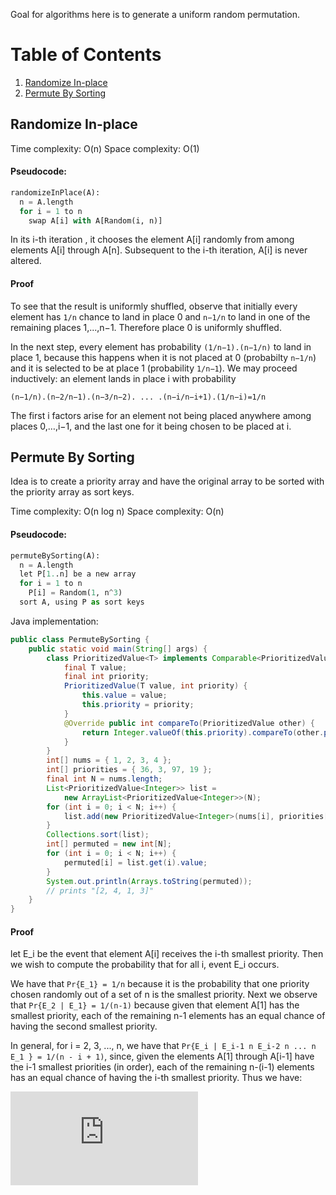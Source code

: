 Goal for algorithms here is to generate a uniform random permutation.

# Table of Contents
1. [Randomize In-place](#randomize_in_place)
2. [Permute By Sorting](#permute_by_sorting)

<a name="randomize_in_place"></a>
## Randomize In-place
Time complexity: O(n)
Space complexity: O(1)

#### Pseudocode:
```python
randomizeInPlace(A):
  n = A.length
  for i = 1 to n
    swap A[i] with A[Random(i, n)]
```

In its i-th iteration , it chooses the element A[i] randomly from among elements A[i] through A[n]. Subsequent to the i-th iteration, A[i] is never altered.

#### Proof
To see that the result is uniformly shuffled, observe that initially every element has `1/n` chance to land in place 0 and `n−1/n` to land in one of the remaining places 1,...,n−1. Therefore place 0 is uniformly shuffled. 

In the next step, every element has probability `(1/n−1).(n−1/n)` to land in place 1, because this happens when it is not placed at 0 (probabilty `n−1/n`) and it is selected to be at place 1 (probability `1/n−1`). We may proceed inductively: an element lands in place i with probability

```(n−1/n).(n−2/n−1).(n−3/n−2). ... .(n−i/n−i+1).(1/n−i)=1/n```

The first i factors arise for an element not being placed anywhere among places 0,…,i−1, and the last one for it being chosen to be placed at i.

<a name="permute_by_sorting"></a>
## Permute By Sorting
Idea is to create a priority array and have the original array to be sorted with the priority array as sort keys.

Time complexity: O(n log n)
Space complexity: O(n)

#### Pseudocode:
```python
permuteBySorting(A):
  n = A.length
  let P[1..n] be a new array
  for i = 1 to n
    P[i] = Random(1, n^3)
  sort A, using P as sort keys
```

Java implementation:
```java
public class PermuteBySorting {
    public static void main(String[] args) {
        class PrioritizedValue<T> implements Comparable<PrioritizedValue<T>> {
            final T value;
            final int priority;
            PrioritizedValue(T value, int priority) {
                this.value = value;
                this.priority = priority;
            }
            @Override public int compareTo(PrioritizedValue other) {
                return Integer.valueOf(this.priority).compareTo(other.priority);
            }           
        }
        int[] nums = { 1, 2, 3, 4 };
        int[] priorities = { 36, 3, 97, 19 };
        final int N = nums.length;
        List<PrioritizedValue<Integer>> list =
            new ArrayList<PrioritizedValue<Integer>>(N);
        for (int i = 0; i < N; i++) {
            list.add(new PrioritizedValue<Integer>(nums[i], priorities[i]));
        }
        Collections.sort(list);
        int[] permuted = new int[N];
        for (int i = 0; i < N; i++) {
            permuted[i] = list.get(i).value;
        }
        System.out.println(Arrays.toString(permuted));
        // prints "[2, 4, 1, 3]"
    }
}
```

#### Proof
let E_i be the event that element A[i] receives the i-th smallest priority. Then we wish to compute the probability that for all i, event E_i occurs.

We have that `Pr{E_1} = 1/n` because it is the probability that one priority chosen randomly out of a set of n is the smallest priority. Next we observe that `Pr{E_2 | E_1} = 1/(n-1)` because given that element A[1] has the smallest priority, each of the remaining n-1 elements has an equal chance of having the second smallest priority.

In general, for i = 2, 3, ..., n, we have that `Pr{E_i | E_i-1 n E_i-2 n ... n E_1 } = 1/(n - i + 1)`, since, given the elements A[1] through A[i-1] have the i-1 smallest priorities (in order), each of the remaining n-(i-1) elements has an equal chance of having the i-th smallest priority. Thus we have:

![equation](http://latex.codecogs.com/gif.latex?%5Cbegin%7Balign*%7DPr%5Cleft%20%5C%7B%20E_1%20%5Ccap%20E_2%20%5Ccap%20...%20%5Ccap%20E_%7Bn-1%7D%20%5Ccap%20E_%7Bn%7D%20%5Cright%20%5C%7D%20%26%3D%20%28%5Cfrac%7B1%7D%7Bn%7D%29%28%5Cfrac%7B1%7D%7Bn-1%7D%29...%28%5Cfrac%7B1%7D%7B2%7D%29%28%5Cfrac%7B1%7D%7B1%7D%29%20%5C%5C%20%26%3D%20%5Cfrac%7B1%7D%7Bn%21%7D%20%5C%5C%20%5Cend%7Balign*%7D)

